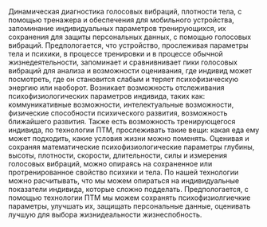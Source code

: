 Динамическая диагностика голосовых вибраций, плотности тела, с помощью тренажера и обеспечения для мобильного устройства, запоминание индивидуальных параметров тренирующихся, их сохранения для защиты персональных данных, с помощью голосовых  вибраций. Предпологается, что устройство, прослеживая параметры тела и психики, в процессе тренировки и в процессе обычной жизнедеятельности, запоминает и сравнивнивает пики голосовых вибраций для анализа и возможности оценивания, где индивид может посмотреть, где он становится слабым и теряет психофизическую энергию или наоборот. Возникает возможность отслеживания психофизиологических параметров индивида, таких как: коммуникативные возможности, интелектуальные возможности, физические способности психического развития, возможность ближайшего развития. Также есть возможность тренирующегося индивида, по технологии ПТМ, прослеживать такие вещи: какая еда ему может подходить, какие условия жизни можно поменять. Оценивая и сохраняя математические психофизиологические параметры глубины, высоты, плотности, скорости, длительности, силы и измерения голосовых вибраций, можно опираясь на сохраненное или протренированное свойство психики и тела. По нашей технологии можно расчитывать, что мы можем опираться на индивидуальные показатели индивида, которые сложно подделать. Предпологается, с помощью технологии ПТМ мы можем сохранять психофизиолгиечкие параметры, улучшать их, защищать персональные данные, оценивать лучшую для выбора жизнидеальности жизнеспобность. 
